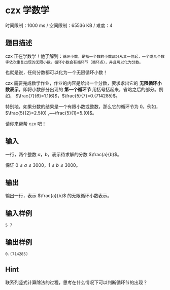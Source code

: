 # czx 学数学

时间限制：1000 ms / 空间限制：65536 KB / 难度：4

## 题目描述

czx 正在学数学！他了解到：``循环小数，是指一个数的小数部分从某一位起，一个或几个数字依次重复出现的无限小数。循环小数会有循环节（循环点），并且可以化为分数。``

也就是说，任何分数都可以化为一个无限循环小数！

czx 需要完成数学作业，作业的内容是给出一个分数，要求求出它的 **无限循环小数表示**，即将小数部分出现的 **第一个循环节** 用括号括起来，省略之后的部分。例如， $\frac{7}{6}=1.1(6)$，$\frac{5}{7}=0.(714285)$。

特别地，如果分数的结果是一个有限小数或整数，那么它的循环节为 $0$。例如，$\frac{5}{2}=2.5(0) ,~~\frac{5}{1}=5.(0)$。

请你来帮帮 czx 吧！

## 输入

一行，两个整数 $a$，$b$，表示待求解的分数 $\frac{a}{b}$。

保证 $0 \leq a \leq 3000$，$1 \leq b \leq 3000$。

## 输出

输出一行，表示 $\frac{a}{b}$ 的无限循环小数表示。

## 输入样例

    5 7

## 输出样例

    0.(714285)

## Hint

联系列竖式计算除法的过程，思考在什么情况下可以判断循环节的出现？
